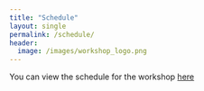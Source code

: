 ```yaml
---
title: "Schedule"
layout: single
permalink: /schedule/
header:
  image: /images/workshop_logo.png
---
```


You can view the schedule for the workshop [here](https://docs.google.com/spreadsheets/d/1VWmGJd5ZyVEm2f2dnzIpST20p9Hh8bSwHwD55csEczw/edit?usp=sharing)
